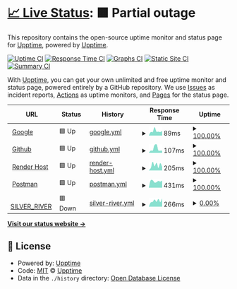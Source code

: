# [📈 Live Status](https://upptime.github.io/upptime): <!--live status--> **🟧 Partial outage**

This repository contains the open-source uptime monitor and status page for [Upptime](https://upptime.js.org), powered by [Upptime](https://github.com/upptime/upptime).

[![Uptime CI](https://github.com/PabloBaeza56/ALERTS_SILVER_RIVER/workflows/Uptime%20CI/badge.svg)](https://github.com/PabloBaeza56/ALERTS_SILVER_RIVER/actions?query=workflow%3A%22Uptime+CI%22)
[![Response Time CI](https://github.com/PabloBaeza56/ALERTS_SILVER_RIVER/workflows/Response%20Time%20CI/badge.svg)](https://github.com/PabloBaeza56/ALERTS_SILVER_RIVER/actions?query=workflow%3A%22Response+Time+CI%22)
[![Graphs CI](https://github.com/PabloBaeza56/ALERTS_SILVER_RIVER/workflows/Graphs%20CI/badge.svg)](https://github.com/PabloBaeza56/ALERTS_SILVER_RIVER/actions?query=workflow%3A%22Graphs+CI%22)
[![Static Site CI](https://github.com/PabloBaeza56/ALERTS_SILVER_RIVER/workflows/Static%20Site%20CI/badge.svg)](https://github.com/PabloBaeza56/ALERTS_SILVER_RIVER/actions?query=workflow%3A%22Static+Site+CI%22)
[![Summary CI](https://github.com/PabloBaeza56/ALERTS_SILVER_RIVER/workflows/Summary%20CI/badge.svg)](https://github.com/PabloBaeza56/ALERTS_SILVER_RIVER/actions?query=workflow%3A%22Summary+CI%22)

With [Upptime](https://upptime.js.org), you can get your own unlimited and free uptime monitor and status page, powered entirely by a GitHub repository. We use [Issues](https://github.com/upptime/upptime/issues) as incident reports, [Actions](https://github.com/PabloBaeza56/ALERTS_SILVER_RIVER/actions) as uptime monitors, and [Pages](https://upptime.github.io/upptime) for the status page.

<!--start: status pages-->
<!-- This summary is generated by Upptime (https://github.com/upptime/upptime) -->
<!-- Do not edit this manually, your changes will be overwritten -->
<!-- prettier-ignore -->
| URL | Status | History | Response Time | Uptime |
| --- | ------ | ------- | ------------- | ------ |
| <img alt="" src="https://icons.duckduckgo.com/ip3/www.google.com.ico" height="13"> [Google](https://www.google.com) | 🟩 Up | [google.yml](https://github.com/PabloBaeza56/ALERTS_SILVER_RIVER/commits/HEAD/history/google.yml) | <details><summary><img alt="Response time graph" src="./graphs/google/response-time-week.png" height="20"> 89ms</summary><br><a href="https://PabloBaeza56.github.io/ALERTS_SILVER_RIVER/history/google"><img alt="Response time 92" src="https://img.shields.io/endpoint?url=https%3A%2F%2Fraw.githubusercontent.com%2FPabloBaeza56%2FALERTS_SILVER_RIVER%2FHEAD%2Fapi%2Fgoogle%2Fresponse-time.json"></a><br><a href="https://PabloBaeza56.github.io/ALERTS_SILVER_RIVER/history/google"><img alt="24-hour response time 69" src="https://img.shields.io/endpoint?url=https%3A%2F%2Fraw.githubusercontent.com%2FPabloBaeza56%2FALERTS_SILVER_RIVER%2FHEAD%2Fapi%2Fgoogle%2Fresponse-time-day.json"></a><br><a href="https://PabloBaeza56.github.io/ALERTS_SILVER_RIVER/history/google"><img alt="7-day response time 89" src="https://img.shields.io/endpoint?url=https%3A%2F%2Fraw.githubusercontent.com%2FPabloBaeza56%2FALERTS_SILVER_RIVER%2FHEAD%2Fapi%2Fgoogle%2Fresponse-time-week.json"></a><br><a href="https://PabloBaeza56.github.io/ALERTS_SILVER_RIVER/history/google"><img alt="30-day response time 97" src="https://img.shields.io/endpoint?url=https%3A%2F%2Fraw.githubusercontent.com%2FPabloBaeza56%2FALERTS_SILVER_RIVER%2FHEAD%2Fapi%2Fgoogle%2Fresponse-time-month.json"></a><br><a href="https://PabloBaeza56.github.io/ALERTS_SILVER_RIVER/history/google"><img alt="1-year response time 92" src="https://img.shields.io/endpoint?url=https%3A%2F%2Fraw.githubusercontent.com%2FPabloBaeza56%2FALERTS_SILVER_RIVER%2FHEAD%2Fapi%2Fgoogle%2Fresponse-time-year.json"></a></details> | <details><summary><a href="https://PabloBaeza56.github.io/ALERTS_SILVER_RIVER/history/google">100.00%</a></summary><a href="https://PabloBaeza56.github.io/ALERTS_SILVER_RIVER/history/google"><img alt="All-time uptime 100.00%" src="https://img.shields.io/endpoint?url=https%3A%2F%2Fraw.githubusercontent.com%2FPabloBaeza56%2FALERTS_SILVER_RIVER%2FHEAD%2Fapi%2Fgoogle%2Fuptime.json"></a><br><a href="https://PabloBaeza56.github.io/ALERTS_SILVER_RIVER/history/google"><img alt="24-hour uptime 100.00%" src="https://img.shields.io/endpoint?url=https%3A%2F%2Fraw.githubusercontent.com%2FPabloBaeza56%2FALERTS_SILVER_RIVER%2FHEAD%2Fapi%2Fgoogle%2Fuptime-day.json"></a><br><a href="https://PabloBaeza56.github.io/ALERTS_SILVER_RIVER/history/google"><img alt="7-day uptime 100.00%" src="https://img.shields.io/endpoint?url=https%3A%2F%2Fraw.githubusercontent.com%2FPabloBaeza56%2FALERTS_SILVER_RIVER%2FHEAD%2Fapi%2Fgoogle%2Fuptime-week.json"></a><br><a href="https://PabloBaeza56.github.io/ALERTS_SILVER_RIVER/history/google"><img alt="30-day uptime 100.00%" src="https://img.shields.io/endpoint?url=https%3A%2F%2Fraw.githubusercontent.com%2FPabloBaeza56%2FALERTS_SILVER_RIVER%2FHEAD%2Fapi%2Fgoogle%2Fuptime-month.json"></a><br><a href="https://PabloBaeza56.github.io/ALERTS_SILVER_RIVER/history/google"><img alt="1-year uptime 100.00%" src="https://img.shields.io/endpoint?url=https%3A%2F%2Fraw.githubusercontent.com%2FPabloBaeza56%2FALERTS_SILVER_RIVER%2FHEAD%2Fapi%2Fgoogle%2Fuptime-year.json"></a></details>
| <img alt="" src="https://icons.duckduckgo.com/ip3/github.com.ico" height="13"> [Github](https://github.com) | 🟩 Up | [github.yml](https://github.com/PabloBaeza56/ALERTS_SILVER_RIVER/commits/HEAD/history/github.yml) | <details><summary><img alt="Response time graph" src="./graphs/github/response-time-week.png" height="20"> 107ms</summary><br><a href="https://PabloBaeza56.github.io/ALERTS_SILVER_RIVER/history/github"><img alt="Response time 126" src="https://img.shields.io/endpoint?url=https%3A%2F%2Fraw.githubusercontent.com%2FPabloBaeza56%2FALERTS_SILVER_RIVER%2FHEAD%2Fapi%2Fgithub%2Fresponse-time.json"></a><br><a href="https://PabloBaeza56.github.io/ALERTS_SILVER_RIVER/history/github"><img alt="24-hour response time 57" src="https://img.shields.io/endpoint?url=https%3A%2F%2Fraw.githubusercontent.com%2FPabloBaeza56%2FALERTS_SILVER_RIVER%2FHEAD%2Fapi%2Fgithub%2Fresponse-time-day.json"></a><br><a href="https://PabloBaeza56.github.io/ALERTS_SILVER_RIVER/history/github"><img alt="7-day response time 107" src="https://img.shields.io/endpoint?url=https%3A%2F%2Fraw.githubusercontent.com%2FPabloBaeza56%2FALERTS_SILVER_RIVER%2FHEAD%2Fapi%2Fgithub%2Fresponse-time-week.json"></a><br><a href="https://PabloBaeza56.github.io/ALERTS_SILVER_RIVER/history/github"><img alt="30-day response time 138" src="https://img.shields.io/endpoint?url=https%3A%2F%2Fraw.githubusercontent.com%2FPabloBaeza56%2FALERTS_SILVER_RIVER%2FHEAD%2Fapi%2Fgithub%2Fresponse-time-month.json"></a><br><a href="https://PabloBaeza56.github.io/ALERTS_SILVER_RIVER/history/github"><img alt="1-year response time 126" src="https://img.shields.io/endpoint?url=https%3A%2F%2Fraw.githubusercontent.com%2FPabloBaeza56%2FALERTS_SILVER_RIVER%2FHEAD%2Fapi%2Fgithub%2Fresponse-time-year.json"></a></details> | <details><summary><a href="https://PabloBaeza56.github.io/ALERTS_SILVER_RIVER/history/github">100.00%</a></summary><a href="https://PabloBaeza56.github.io/ALERTS_SILVER_RIVER/history/github"><img alt="All-time uptime 100.00%" src="https://img.shields.io/endpoint?url=https%3A%2F%2Fraw.githubusercontent.com%2FPabloBaeza56%2FALERTS_SILVER_RIVER%2FHEAD%2Fapi%2Fgithub%2Fuptime.json"></a><br><a href="https://PabloBaeza56.github.io/ALERTS_SILVER_RIVER/history/github"><img alt="24-hour uptime 100.00%" src="https://img.shields.io/endpoint?url=https%3A%2F%2Fraw.githubusercontent.com%2FPabloBaeza56%2FALERTS_SILVER_RIVER%2FHEAD%2Fapi%2Fgithub%2Fuptime-day.json"></a><br><a href="https://PabloBaeza56.github.io/ALERTS_SILVER_RIVER/history/github"><img alt="7-day uptime 100.00%" src="https://img.shields.io/endpoint?url=https%3A%2F%2Fraw.githubusercontent.com%2FPabloBaeza56%2FALERTS_SILVER_RIVER%2FHEAD%2Fapi%2Fgithub%2Fuptime-week.json"></a><br><a href="https://PabloBaeza56.github.io/ALERTS_SILVER_RIVER/history/github"><img alt="30-day uptime 100.00%" src="https://img.shields.io/endpoint?url=https%3A%2F%2Fraw.githubusercontent.com%2FPabloBaeza56%2FALERTS_SILVER_RIVER%2FHEAD%2Fapi%2Fgithub%2Fuptime-month.json"></a><br><a href="https://PabloBaeza56.github.io/ALERTS_SILVER_RIVER/history/github"><img alt="1-year uptime 100.00%" src="https://img.shields.io/endpoint?url=https%3A%2F%2Fraw.githubusercontent.com%2FPabloBaeza56%2FALERTS_SILVER_RIVER%2FHEAD%2Fapi%2Fgithub%2Fuptime-year.json"></a></details>
| <img alt="" src="https://icons.duckduckgo.com/ip3/render.com.ico" height="13"> [Render Host](https://render.com) | 🟩 Up | [render-host.yml](https://github.com/PabloBaeza56/ALERTS_SILVER_RIVER/commits/HEAD/history/render-host.yml) | <details><summary><img alt="Response time graph" src="./graphs/render-host/response-time-week.png" height="20"> 205ms</summary><br><a href="https://PabloBaeza56.github.io/ALERTS_SILVER_RIVER/history/render-host"><img alt="Response time 273" src="https://img.shields.io/endpoint?url=https%3A%2F%2Fraw.githubusercontent.com%2FPabloBaeza56%2FALERTS_SILVER_RIVER%2FHEAD%2Fapi%2Frender-host%2Fresponse-time.json"></a><br><a href="https://PabloBaeza56.github.io/ALERTS_SILVER_RIVER/history/render-host"><img alt="24-hour response time 128" src="https://img.shields.io/endpoint?url=https%3A%2F%2Fraw.githubusercontent.com%2FPabloBaeza56%2FALERTS_SILVER_RIVER%2FHEAD%2Fapi%2Frender-host%2Fresponse-time-day.json"></a><br><a href="https://PabloBaeza56.github.io/ALERTS_SILVER_RIVER/history/render-host"><img alt="7-day response time 205" src="https://img.shields.io/endpoint?url=https%3A%2F%2Fraw.githubusercontent.com%2FPabloBaeza56%2FALERTS_SILVER_RIVER%2FHEAD%2Fapi%2Frender-host%2Fresponse-time-week.json"></a><br><a href="https://PabloBaeza56.github.io/ALERTS_SILVER_RIVER/history/render-host"><img alt="30-day response time 268" src="https://img.shields.io/endpoint?url=https%3A%2F%2Fraw.githubusercontent.com%2FPabloBaeza56%2FALERTS_SILVER_RIVER%2FHEAD%2Fapi%2Frender-host%2Fresponse-time-month.json"></a><br><a href="https://PabloBaeza56.github.io/ALERTS_SILVER_RIVER/history/render-host"><img alt="1-year response time 273" src="https://img.shields.io/endpoint?url=https%3A%2F%2Fraw.githubusercontent.com%2FPabloBaeza56%2FALERTS_SILVER_RIVER%2FHEAD%2Fapi%2Frender-host%2Fresponse-time-year.json"></a></details> | <details><summary><a href="https://PabloBaeza56.github.io/ALERTS_SILVER_RIVER/history/render-host">100.00%</a></summary><a href="https://PabloBaeza56.github.io/ALERTS_SILVER_RIVER/history/render-host"><img alt="All-time uptime 100.00%" src="https://img.shields.io/endpoint?url=https%3A%2F%2Fraw.githubusercontent.com%2FPabloBaeza56%2FALERTS_SILVER_RIVER%2FHEAD%2Fapi%2Frender-host%2Fuptime.json"></a><br><a href="https://PabloBaeza56.github.io/ALERTS_SILVER_RIVER/history/render-host"><img alt="24-hour uptime 100.00%" src="https://img.shields.io/endpoint?url=https%3A%2F%2Fraw.githubusercontent.com%2FPabloBaeza56%2FALERTS_SILVER_RIVER%2FHEAD%2Fapi%2Frender-host%2Fuptime-day.json"></a><br><a href="https://PabloBaeza56.github.io/ALERTS_SILVER_RIVER/history/render-host"><img alt="7-day uptime 100.00%" src="https://img.shields.io/endpoint?url=https%3A%2F%2Fraw.githubusercontent.com%2FPabloBaeza56%2FALERTS_SILVER_RIVER%2FHEAD%2Fapi%2Frender-host%2Fuptime-week.json"></a><br><a href="https://PabloBaeza56.github.io/ALERTS_SILVER_RIVER/history/render-host"><img alt="30-day uptime 100.00%" src="https://img.shields.io/endpoint?url=https%3A%2F%2Fraw.githubusercontent.com%2FPabloBaeza56%2FALERTS_SILVER_RIVER%2FHEAD%2Fapi%2Frender-host%2Fuptime-month.json"></a><br><a href="https://PabloBaeza56.github.io/ALERTS_SILVER_RIVER/history/render-host"><img alt="1-year uptime 100.00%" src="https://img.shields.io/endpoint?url=https%3A%2F%2Fraw.githubusercontent.com%2FPabloBaeza56%2FALERTS_SILVER_RIVER%2FHEAD%2Fapi%2Frender-host%2Fuptime-year.json"></a></details>
| <img alt="" src="https://icons.duckduckgo.com/ip3/community.postman.com.ico" height="13"> [Postman](https://community.postman.com) | 🟩 Up | [postman.yml](https://github.com/PabloBaeza56/ALERTS_SILVER_RIVER/commits/HEAD/history/postman.yml) | <details><summary><img alt="Response time graph" src="./graphs/postman/response-time-week.png" height="20"> 431ms</summary><br><a href="https://PabloBaeza56.github.io/ALERTS_SILVER_RIVER/history/postman"><img alt="Response time 425" src="https://img.shields.io/endpoint?url=https%3A%2F%2Fraw.githubusercontent.com%2FPabloBaeza56%2FALERTS_SILVER_RIVER%2FHEAD%2Fapi%2Fpostman%2Fresponse-time.json"></a><br><a href="https://PabloBaeza56.github.io/ALERTS_SILVER_RIVER/history/postman"><img alt="24-hour response time 481" src="https://img.shields.io/endpoint?url=https%3A%2F%2Fraw.githubusercontent.com%2FPabloBaeza56%2FALERTS_SILVER_RIVER%2FHEAD%2Fapi%2Fpostman%2Fresponse-time-day.json"></a><br><a href="https://PabloBaeza56.github.io/ALERTS_SILVER_RIVER/history/postman"><img alt="7-day response time 431" src="https://img.shields.io/endpoint?url=https%3A%2F%2Fraw.githubusercontent.com%2FPabloBaeza56%2FALERTS_SILVER_RIVER%2FHEAD%2Fapi%2Fpostman%2Fresponse-time-week.json"></a><br><a href="https://PabloBaeza56.github.io/ALERTS_SILVER_RIVER/history/postman"><img alt="30-day response time 437" src="https://img.shields.io/endpoint?url=https%3A%2F%2Fraw.githubusercontent.com%2FPabloBaeza56%2FALERTS_SILVER_RIVER%2FHEAD%2Fapi%2Fpostman%2Fresponse-time-month.json"></a><br><a href="https://PabloBaeza56.github.io/ALERTS_SILVER_RIVER/history/postman"><img alt="1-year response time 425" src="https://img.shields.io/endpoint?url=https%3A%2F%2Fraw.githubusercontent.com%2FPabloBaeza56%2FALERTS_SILVER_RIVER%2FHEAD%2Fapi%2Fpostman%2Fresponse-time-year.json"></a></details> | <details><summary><a href="https://PabloBaeza56.github.io/ALERTS_SILVER_RIVER/history/postman">100.00%</a></summary><a href="https://PabloBaeza56.github.io/ALERTS_SILVER_RIVER/history/postman"><img alt="All-time uptime 100.00%" src="https://img.shields.io/endpoint?url=https%3A%2F%2Fraw.githubusercontent.com%2FPabloBaeza56%2FALERTS_SILVER_RIVER%2FHEAD%2Fapi%2Fpostman%2Fuptime.json"></a><br><a href="https://PabloBaeza56.github.io/ALERTS_SILVER_RIVER/history/postman"><img alt="24-hour uptime 100.00%" src="https://img.shields.io/endpoint?url=https%3A%2F%2Fraw.githubusercontent.com%2FPabloBaeza56%2FALERTS_SILVER_RIVER%2FHEAD%2Fapi%2Fpostman%2Fuptime-day.json"></a><br><a href="https://PabloBaeza56.github.io/ALERTS_SILVER_RIVER/history/postman"><img alt="7-day uptime 100.00%" src="https://img.shields.io/endpoint?url=https%3A%2F%2Fraw.githubusercontent.com%2FPabloBaeza56%2FALERTS_SILVER_RIVER%2FHEAD%2Fapi%2Fpostman%2Fuptime-week.json"></a><br><a href="https://PabloBaeza56.github.io/ALERTS_SILVER_RIVER/history/postman"><img alt="30-day uptime 100.00%" src="https://img.shields.io/endpoint?url=https%3A%2F%2Fraw.githubusercontent.com%2FPabloBaeza56%2FALERTS_SILVER_RIVER%2FHEAD%2Fapi%2Fpostman%2Fuptime-month.json"></a><br><a href="https://PabloBaeza56.github.io/ALERTS_SILVER_RIVER/history/postman"><img alt="1-year uptime 100.00%" src="https://img.shields.io/endpoint?url=https%3A%2F%2Fraw.githubusercontent.com%2FPabloBaeza56%2FALERTS_SILVER_RIVER%2FHEAD%2Fapi%2Fpostman%2Fuptime-year.json"></a></details>
| <img alt="" src="https://icons.duckduckgo.com/ip3/docker-silver-river.onrender.com.ico" height="13"> [SILVER_RIVER](https://docker-silver-river.onrender.com/ping) | 🟥 Down | [silver-river.yml](https://github.com/PabloBaeza56/ALERTS_SILVER_RIVER/commits/HEAD/history/silver-river.yml) | <details><summary><img alt="Response time graph" src="./graphs/silver-river/response-time-week.png" height="20"> 266ms</summary><br><a href="https://PabloBaeza56.github.io/ALERTS_SILVER_RIVER/history/silver-river"><img alt="Response time 276" src="https://img.shields.io/endpoint?url=https%3A%2F%2Fraw.githubusercontent.com%2FPabloBaeza56%2FALERTS_SILVER_RIVER%2FHEAD%2Fapi%2Fsilver-river%2Fresponse-time.json"></a><br><a href="https://PabloBaeza56.github.io/ALERTS_SILVER_RIVER/history/silver-river"><img alt="24-hour response time 201" src="https://img.shields.io/endpoint?url=https%3A%2F%2Fraw.githubusercontent.com%2FPabloBaeza56%2FALERTS_SILVER_RIVER%2FHEAD%2Fapi%2Fsilver-river%2Fresponse-time-day.json"></a><br><a href="https://PabloBaeza56.github.io/ALERTS_SILVER_RIVER/history/silver-river"><img alt="7-day response time 266" src="https://img.shields.io/endpoint?url=https%3A%2F%2Fraw.githubusercontent.com%2FPabloBaeza56%2FALERTS_SILVER_RIVER%2FHEAD%2Fapi%2Fsilver-river%2Fresponse-time-week.json"></a><br><a href="https://PabloBaeza56.github.io/ALERTS_SILVER_RIVER/history/silver-river"><img alt="30-day response time 260" src="https://img.shields.io/endpoint?url=https%3A%2F%2Fraw.githubusercontent.com%2FPabloBaeza56%2FALERTS_SILVER_RIVER%2FHEAD%2Fapi%2Fsilver-river%2Fresponse-time-month.json"></a><br><a href="https://PabloBaeza56.github.io/ALERTS_SILVER_RIVER/history/silver-river"><img alt="1-year response time 276" src="https://img.shields.io/endpoint?url=https%3A%2F%2Fraw.githubusercontent.com%2FPabloBaeza56%2FALERTS_SILVER_RIVER%2FHEAD%2Fapi%2Fsilver-river%2Fresponse-time-year.json"></a></details> | <details><summary><a href="https://PabloBaeza56.github.io/ALERTS_SILVER_RIVER/history/silver-river">0.00%</a></summary><a href="https://PabloBaeza56.github.io/ALERTS_SILVER_RIVER/history/silver-river"><img alt="All-time uptime 0.14%" src="https://img.shields.io/endpoint?url=https%3A%2F%2Fraw.githubusercontent.com%2FPabloBaeza56%2FALERTS_SILVER_RIVER%2FHEAD%2Fapi%2Fsilver-river%2Fuptime.json"></a><br><a href="https://PabloBaeza56.github.io/ALERTS_SILVER_RIVER/history/silver-river"><img alt="24-hour uptime 0.00%" src="https://img.shields.io/endpoint?url=https%3A%2F%2Fraw.githubusercontent.com%2FPabloBaeza56%2FALERTS_SILVER_RIVER%2FHEAD%2Fapi%2Fsilver-river%2Fuptime-day.json"></a><br><a href="https://PabloBaeza56.github.io/ALERTS_SILVER_RIVER/history/silver-river"><img alt="7-day uptime 0.00%" src="https://img.shields.io/endpoint?url=https%3A%2F%2Fraw.githubusercontent.com%2FPabloBaeza56%2FALERTS_SILVER_RIVER%2FHEAD%2Fapi%2Fsilver-river%2Fuptime-week.json"></a><br><a href="https://PabloBaeza56.github.io/ALERTS_SILVER_RIVER/history/silver-river"><img alt="30-day uptime 1.47%" src="https://img.shields.io/endpoint?url=https%3A%2F%2Fraw.githubusercontent.com%2FPabloBaeza56%2FALERTS_SILVER_RIVER%2FHEAD%2Fapi%2Fsilver-river%2Fuptime-month.json"></a><br><a href="https://PabloBaeza56.github.io/ALERTS_SILVER_RIVER/history/silver-river"><img alt="1-year uptime 0.14%" src="https://img.shields.io/endpoint?url=https%3A%2F%2Fraw.githubusercontent.com%2FPabloBaeza56%2FALERTS_SILVER_RIVER%2FHEAD%2Fapi%2Fsilver-river%2Fuptime-year.json"></a></details>

<!--end: status pages-->

[**Visit our status website →**](https://upptime.github.io/upptime)

## 📄 License

- Powered by: [Upptime](https://github.com/upptime/upptime)
- Code: [MIT](./LICENSE) © [Upptime](https://upptime.js.org)
- Data in the `./history` directory: [Open Database License](https://opendatacommons.org/licenses/odbl/1-0/)
